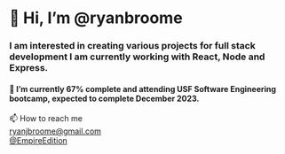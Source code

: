 <h1> 👋 Hi, I’m @ryanbroome </h1>
<h3> I am interested in creating various projects for full stack development I am currently working with React, Node and Express. </h3>
<h4> 🌱 I’m currently 67% complete and attending USF Software Engineering bootcamp, expected to complete December 2023. </h4>
📫 How to reach me <br>
<a href="mailto:ryanjbroome@gmail.com"> ryanjbroome@gmail.com </a> 
<br>
<a href="https://twitter.com/EmpireEdition"> @EmpireEdition </a>

